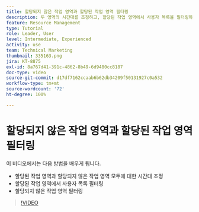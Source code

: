 ```yaml
---
title: 할당되지 않은 작업 영역과 할당된 작업 영역 필터링
description: 두 영역의 시간대를 조정하고, 할당된 작업 영역에서 사용자 목록을 필터링하고, 할당되지 않은 작업 영역을 필터링하는 방법을 알아봅니다.
feature: Resource Management
type: Tutorial
role: Leader, User
level: Intermediate, Experienced
activity: use
team: Technical Marketing
thumbnail: 335163.png
jira: KT-8875
exl-id: 8a767d41-391c-4862-8b49-6d9480cc8187
doc-type: video
source-git-commit: d17df7162ccaab6b62db34209f50131927c0a532
workflow-type: tm+mt
source-wordcount: '72'
ht-degree: 100%

---
```


# 할당되지 않은 작업 영역과 할당된 작업 영역 필터링

이 비디오에서는 다음 방법을 배우게 됩니다.

* 할당된 작업 영역과 할당되지 않은 작업 영역 모두에 대한 시간대 조정
* 할당된 작업 영역에서 사용자 목록 필터링
* 할당되지 않은 작업 영역 필터링

>[!VIDEO](https://video.tv.adobe.com/v/335163/?quality=12&learn=on&enablevpops)
